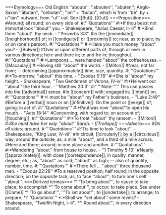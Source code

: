 ===Etymology===
Old English ''aboute'', ''abouten'', ''abuten''; Anglo-Saxon ''&#257;butan'', ''onbutan''; ''on'' + ''butan'', which is from ''be'' by + u''tan'' outward, from ''ut'' out. See [[But]], [[Out]]
===Preposition===
#Around; all round; on every side of.
#:'''Quotations'''
#:*If thou beest not immortal look ''about'' you. - Shakespeare, ''Julius Caesar, II-iii''
#:*Bind them ''about'' thy neck. - ''Proverbs 3:3''
#In the [[immediate]] [[neighborhood]] of; in [[contiguity]] or [[proximity]] to; near, as to place; by or on (one's person).
#:'''Quotations'''
#:*Have you much money ''about'' you? - [[Bulwer]]
#Over or upon different parts of; through or over in various directions; here and there in; to and fro in; throughout.
#:'''Quotations'''
#:*Lampoons ... were handed ''about'' the coffeehouses. - [[Macaulay]]
#:*Roving still ''about'' the world. - [[Milton]]
#Near; not far from; -- determining [[approximately]] time, size, quantity.
#:'''Quotations'''
#:*To-morrow, ''about'' this time. - ''Exodus 9:18''
#:*She is ''about'' my height. - Shakespeare, ''Two Gentlemen of Verona, IV-iv''
#:*He went out ''about'' the third hour. - ''Matthew 20:3''
#:'''''Note:''''' This use passes into the [[adverbial]] sense.
#In [[concern]] with; engaged in; [[intent]] on.
#:'''Quotations'''
#:*I must be ''about'' my Father's business. - ''Luke 2:49''
#Before a [[verbal]] noun or an [[infinitive]]: On the point or [[verge]] of; going; in act of.
#:'''Quotations'''
#:*Paul was now ''about''to open his mouth. - ''Acts 18:14''
#Concerning; with regard to; on account of; [[touching]].
#:'''Quotations'''
#:*To treat ''about'' thy ransom. - [[Milton]]
#:*She must have her way ''about'' Sarah. - [[Trollope]]
===Adverb===
#On all sides; around.
#:'''Quotations'''
#:*'Tis time to look ''about''. - Shakespeare, ''King Lear, IV-vii''
#In circuit; [[circularly]]; by a [[circuitous]] way; around the outside; as, a mile ''about'', and a third of a mile across.
#Here and there; around; in one place and another.
#:'''Quotations'''
#:*Wandering ''about'' from house to house. - ''1 Timothy 5:13''
#Nearly; [[approximately]]; with close [[correspondence]], in quality, manner, degree, etc.; as, ''about'' as cold; ''about'' as high; -- also of quantity, number, time.
#:'''Quotations'''
#:*There fell ... ''about'' three thousand men. - ''Exodus 22:28''
#To a reserved position; half round; in the opposite direction; on the opposite tack; as, to face ''about''; to turn one's self ''about''.
===Derived termas===
*'''To bring about''', to cause to take place; to accomplish
*'''To come about''', to occur; to take place. See under [[Come]]
*'''To go about''', '''To set about''', to [[undertake]]; to arrange; to prepare.
*:'''Quotations'''
*:*Shall we ''set about'' some revels? - Shakespeare, ''Twelfth Night, I-iii''.
*'''Round about''', in every direction around.